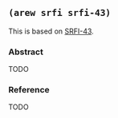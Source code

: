 
## `(arew srfi srfi-43)`

This is based on [SRFI-43](https://srfi.schemers.org/srfi-43/).

### Abstract

TODO

### Reference

TODO
